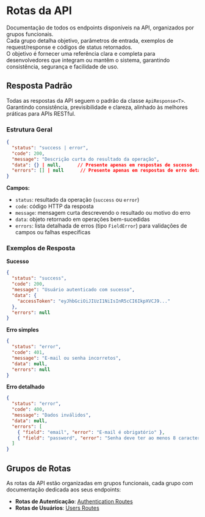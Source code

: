 # Rotas da API

Documentação de todos os endpoints disponíveis na API, organizados por grupos funcionais.  
Cada grupo detalha objetivo, parâmetros de entrada, exemplos de request/response e códigos de status retornados.  
O objetivo é fornecer uma referência clara e completa para desenvolvedores que integram ou mantêm o sistema, garantindo consistência, segurança e facilidade de uso.

## Resposta Padrão

Todas as respostas da API seguem o padrão da classe `ApiResponse<T>`.  
Garantindo consistência, previsibilidade e clareza, alinhado às melhores práticas para APIs RESTful.

### Estrutura Geral

```json
{
  "status": "success | error",
  "code": 200,
  "message": "Descrição curta do resultado da operação",
  "data": {} | null,      // Presente apenas em respostas de sucesso
  "errors": [] | null      // Presente apenas em respostas de erro detalhado
}
```

**Campos:**

- `status`: resultado da operação (`success` ou `error`)
- `code`: código HTTP da resposta
- `message`: mensagem curta descrevendo o resultado ou motivo do erro
- `data`: objeto retornado em operações bem-sucedidas
- `errors`: lista detalhada de erros (tipo `FieldError`) para validações de campos ou falhas específicas

### Exemplos de Resposta

**Sucesso**

```json
{
  "status": "success",
  "code": 200,
  "message": "Usuário autenticado com sucesso",
  "data": {
    "accessToken": "eyJhbGciOiJIUzI1NiIsInR5cCI6IkpXVCJ9..."
  },
  "errors": null
}
```

**Erro simples**

```json
{
  "status": "error",
  "code": 401,
  "message": "E-mail ou senha incorretos",
  "data": null,
  "errors": null
}
```

**Erro detalhado**

```json
{
  "status": "error",
  "code": 400,
  "message": "Dados inválidos",
  "data": null,
  "errors": [
    { "field": "email", "error": "E-mail é obrigatório" },
    { "field": "password", "error": "Senha deve ter ao menos 8 caracteres" }
  ]
}
```

## Grupos de Rotas

As rotas da API estão organizadas em grupos funcionais, cada grupo com documentação dedicada aos seus endpoints:

- **Rotas de Autenticação**: [Authentication Routes](Authentication-Routes.md)
- **Rotas de Usuários**: [Users Routes](Users-Routes.md)
